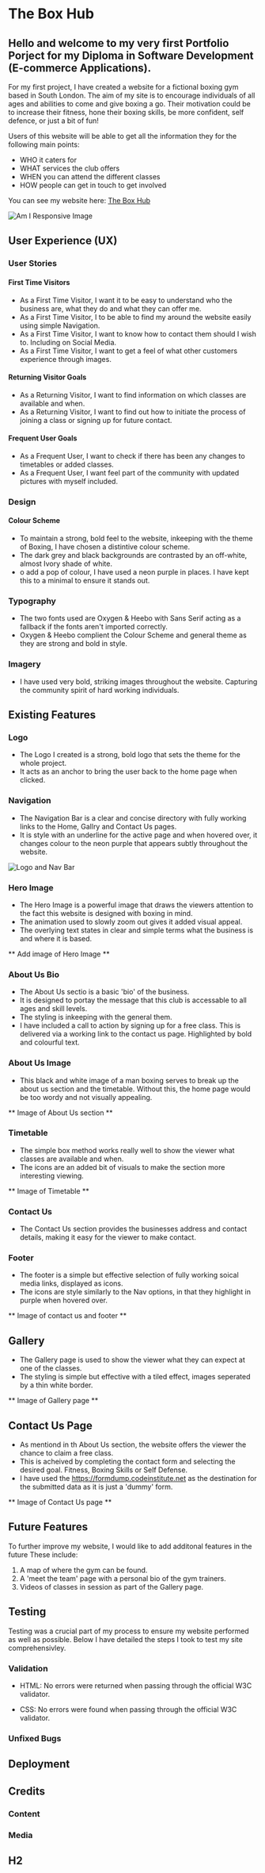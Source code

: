 # The Box Hub

## Hello and welcome to my very first Portfolio Porject for my Diploma in Software Development (E-commerce Applications). 

For my first project, I have created a website for a fictional boxing gym based in South London. The aim of my site is to encourage individuals of all ages and abilities to come and give boxing a go. Their motivation could be to increase their fitness, hone their boxing skills, be more confident, self defence, or just a bit of fun! 

Users of this website will be able to get all the information they for the following main points:

- WHO it caters for
- WHAT services the club offers
- WHEN you can attend the different classes
- HOW people can get in touch to get involved

You can see my website here: [The Box Hub](https://jakepennell.github.io/the-box-hub/)

![Am I Responsive Image](https://github.com/JakePennell/the-box-hub/blob/main/assets/images/am-i-responsive-readme.png)

## User Experience (UX)

### User Stories

#### First Time Visitors
- As a First Time Visitor, I want it to be easy to understand who the business are, what they do and what they can offer me.
- As a First Time Visitor, I to be able to find my around the website easily using simple Navigation.
- As a First Time Visitor, I want to know how to contact them should I wish to. Including on Social Media.
- As a First Time Visitor, I want to get a feel of what other customers experience through images.

#### Returning Visitor Goals
- As a Returning Visitor, I want to find information on which classes are available and when. 
- As a Returning Visitor, I want to find out how to initiate the process of joining a class or signing up for future contact.

#### Frequent User Goals
- As a Frequent User, I want to check if there has been any changes to timetables or added classes.
- As a Frequent User, I want feel part of the community with updated pictures with myself included.

### Design

#### Colour Scheme
- To maintain a strong, bold feel to the website, inkeeping with the theme of Boxing, I have chosen a distintive colour scheme. 
- The dark grey and black backgrounds are contrasted by an off-white, almost Ivory shade of white. 
- o add a pop of colour, I have used a neon purple in places. I have kept this to a minimal to ensure it stands out.

### Typography
- The two fonts used are Oxygen & Heebo with Sans Serif acting as a fallback if the fonts aren't imported correctly. 
- Oxygen & Heebo complient the Colour Scheme and general theme as they are strong and bold in style. 


### Imagery
- I have used very bold, striking images throughout the website. Capturing the community spirit of hard working individuals.

## Existing Features

### Logo

- The Logo I created is a strong, bold logo that sets the theme for the whole project. 
- It acts as an anchor to bring the user back to the home page when clicked. 

### Navigation

- The Navigation Bar is a clear and concise directory with fully working links to the Home, Gallry and Contact Us pages. 
- It is style with an underline for the active page and when hovered over, it changes colour to the neon purple that appears subtly throughout the website.

![Logo and Nav Bar](https://github.com/JakePennell/the-box-hub/blob/main/assets/images/logo-nav-readme.png)

### Hero Image

- The Hero Image is a powerful image that draws the viewers attention to the fact this website is designed with boxing in mind. 
- The animation used to slowly zoom out gives it added visual appeal.
- The overlying text states in clear and simple terms what the business is and where it is based. 

** Add image of Hero Image **

### About Us Bio

- The About Us sectio is a basic 'bio' of the business.
- It is designed to portay the message that this club is accessable to all ages and skill levels. 
- The styling is inkeeping with the general them.
- I have included a call to action by signing up for a free class. This is delivered via a working link to the contact us page. Highlighted by bold and colourful text.

### About Us Image 

- This black and white image of a man boxing serves to break up the about us section and the timetable. Without this, the home page would be too wordy and not visually appealing.  

** Image of About Us section **

### Timetable

- The simple box method works really well to show the viewer what classes are available and when. 
- The icons are an added bit of visuals to make the section more interesting viewing. 

** Image of Timetable **

### Contact Us

- The Contact Us section provides the businesses address and contact details, making it easy for the viewer to make contact. 

### Footer

- The footer is a simple but effective selection of fully working soical media links, displayed as icons.
- The icons are style similarly to the Nav options, in that they highlight in purple when hovered over. 

** Image of contact us and footer **

## Gallery 

- The Gallery page is used to show the viewer what they can expect at one of the classes. 
- The styling is simple but effective with a tiled effect, images seperated by a thin white border. 

** Image of Gallery page **

## Contact Us Page

- As mentiond in th About Us section, the website offers the viewer the chance to claim a free class. 
- This is acheived by completing the contact form and selecting the desired goal. Fitness, Boxing Skills or Self Defense.
- I have used the https://formdump.codeinstitute.net as the destination for the submitted data as it is just a 'dummy' form.

** Image of Contact Us page **

## Future Features

To further improve my website, I would like to add additonal features in the future These include:
1. A map of where the gym can be found.
2. A 'meet the team' page with a personal bio of the gym trainers.
3. Videos of classes in session as part of the Gallery page.

## Testing

Testing was a crucial part of my process to ensure my website performed as well as possible. Below I have detailed the steps I took to test my site comprehensivley.

### Validation

- HTML: No errors were returned when passing through the official W3C validator.

- CSS: No errors were found when passing through the official W3C validator.

### Unfixed Bugs

## Deployment 

## Credits

### Content

### Media

## H2 




